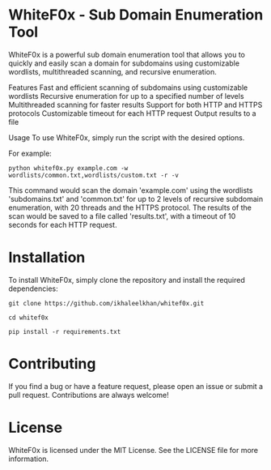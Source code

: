# WhiteF0x - Sub Domain Enumeration Tool
WhiteF0x is a powerful sub domain enumeration tool that allows you to quickly and easily scan a domain for subdomains using customizable wordlists, multithreaded scanning, and recursive enumeration.

Features
Fast and efficient scanning of subdomains using customizable wordlists
Recursive enumeration for up to a specified number of levels
Multithreaded scanning for faster results
Support for both HTTP and HTTPS protocols
Customizable timeout for each HTTP request
Output results to a file

Usage
To use WhiteF0x, simply run the script with the desired options. 

For example:

``python whitef0x.py example.com -w wordlists/common.txt,wordlists/custom.txt -r -v ``

This command would scan the domain 'example.com' using the wordlists 'subdomains.txt' and 'common.txt' for up to 2 levels of recursive subdomain enumeration, with 20 threads and the HTTPS protocol. The results of the scan would be saved to a file called 'results.txt', with a timeout of 10 seconds for each HTTP request.

# Installation
To install WhiteF0x, simply clone the repository and install the required dependencies:

``git clone https://github.com/ikhaleelkhan/whitef0x.git``

``cd whitef0x``

``pip install -r requirements.txt``

# Contributing
If you find a bug or have a feature request, please open an issue or submit a pull request. Contributions are always welcome!

# License
WhiteF0x is licensed under the MIT License. See the LICENSE file for more information.


